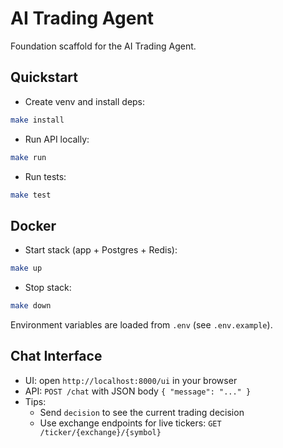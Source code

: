 # AI Trading Agent

Foundation scaffold for the AI Trading Agent.

## Quickstart

- Create venv and install deps:
```bash
make install
```

- Run API locally:
```bash
make run
```

- Run tests:
```bash
make test
```

## Docker

- Start stack (app + Postgres + Redis):
```bash
make up
```

- Stop stack:
```bash
make down
```

Environment variables are loaded from `.env` (see `.env.example`).

## Chat Interface

- UI: open `http://localhost:8000/ui` in your browser
- API: `POST /chat` with JSON body `{ "message": "..." }`
- Tips:
  - Send `decision` to see the current trading decision
  - Use exchange endpoints for live tickers: `GET /ticker/{exchange}/{symbol}`